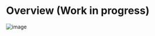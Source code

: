 # Overview (Work in progress)

![image](https://github.com/CoffeeeAtNight/MilkyTeadrop_Voice-Assistant/assets/98992091/24b8fd8f-4c06-4f0d-9cea-776430899c23)
